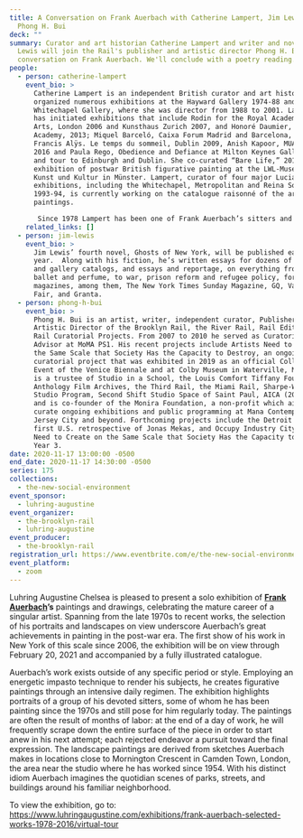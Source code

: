 ```yaml
---
title: A Conversation on Frank Auerbach with Catherine Lampert, Jim Lewis, and
  Phong H. Bui
deck: ""
summary: Curator and art historian Catherine Lampert and writer and novelist Jim
  Lewis will join the Rail's publisher and artistic director Phong H. Bui for a
  conversation on Frank Auerbach. We'll conclude with a poetry reading.
people:
  - person: catherine-lampert
    event_bio: >
      Catherine Lampert is an independent British curator and art historian. She
      organized numerous exhibitions at the Hayward Gallery 1974-88 and at the
      Whitechapel Gallery, where she was director from 1988 to 2001. Lately she
      has initiated exhibitions that include Rodin for the Royal Academy of
      Arts, London 2006 and Kunsthaus Zurich 2007, and Honoré Daumier, Royal
      Academy, 2013; Miquel Barceló, Caixa Forum Madrid and Barcelona, 2009,
      Francis Alÿs. Le temps du sommeil, Dublin 2009, Anish Kapoor, MUAC, Mexico
      2016 and Paula Rego, Obedience and Defiance at Milton Keynes Gallery 2019,
      and tour to Edinburgh and Dublin. She co-curated “Bare Life,” 2014, an
      exhibition of postwar British figurative painting at the LWL-Museum für
      Kunst und Kultur in Münster. Lampert, curator of four major Lucian Freud
      exhibitions, including the Whitechapel, Metropolitan and Reina Sofia
      1993-94, is currently working on the catalogue raisonné of the artist’s
      paintings.

       Since 1978 Lampert has been one of Frank Auerbach’s sitters and has curated exhibitions of his work at the Royal Academy 2001 and the Kunstmuseum Bonn 2015 and Tate Britain 2015-16.
    related_links: []
  - person: jim-lewis
    event_bio: >
      Jim Lewis’ fourth novel, Ghosts of New York, will be published early next
      year.  Along with his fiction, he’s written essays for dozens of museum
      and gallery catalogs, and essays and reportage, on everything from art,
      ballet and perfume, to war, prison reform and refugee policy, for many
      magazines, among them, The New York Times Sunday Magazine, GQ, Vanity
      Fair, and Granta.
  - person: phong-h-bui
    event_bio: >
      Phong H. Bui is an artist, writer, independent curator, Publisher and
      Artistic Director of the Brooklyn Rail, the River Rail, Rail Editions, and
      Rail Curatorial Projects. From 2007 to 2010 he served as Curatorial
      Advisor at MoMA PS1. His recent projects include Artists Need to Create on
      the Same Scale that Society Has the Capacity to Destroy, an ongoing
      curatorial project that was exhibited in 2019 as an official Collateral
      Event of the Venice Biennale and at Colby Museum in Waterville, Maine. He
      is a trustee of Studio in a School, the Louis Comfort Tiffany Foundation,
      Anthology Film Archives, the Third Rail, the Miami Rail, Sharpe-Walentas
      Studio Program, Second Shift Studio Space of Saint Paul, AICA (2007-2020),
      and is co-founder of the Monira Foundation, a non-profit which aims to
      curate ongoing exhibitions and public programming at Mana Contemporary in
      Jersey City and beyond. Forthcoming projects include the Detroit Rail, the
      first U.S. retrospective of Jonas Mekas, and Occupy Industry City: Artists
      Need to Create on the Same Scale that Society Has the Capacity to Destroy,
      Year 3.
date: 2020-11-17 13:00:00 -0500
end_date: 2020-11-17 14:30:00 -0500
series: 175
collections:
  - the-new-social-environment
event_sponsor:
  - luhring-augustine
event_organizer:
  - the-brooklyn-rail
  - luhring-augustine
event_producer:
  - the-brooklyn-rail
registration_url: https://www.eventbrite.com/e/the-new-social-environment-175-a-conversation-on-frank-auerbach-tickets-128535004659
event_platform:
  - zoom
---
```

Luhring Augustine Chelsea is pleased to present a solo exhibition of **[Frank Auerbach](https://www.luhringaugustine.com/exhibitions/frank-auerbach-selected-works-1978-2016/virtual-tour)’s** paintings and drawings, celebrating the mature career of a singular artist. Spanning from the late 1970s to recent works, the selection of his portraits and landscapes on view underscore Auerbach’s great achievements in painting in the post-war era. The first show of his work in New York of this scale since 2006, the exhibition will be on view through February 20, 2021 and accompanied by a fully illustrated catalogue.

Auerbach’s work exists outside of any specific period or style. Employing an energetic impasto technique to render his subjects, he creates figurative paintings through an intensive daily regimen. The exhibition highlights portraits of a group of his devoted sitters, some of whom he has been painting since the 1970s and still pose for him regularly today. The paintings are often the result of months of labor: at the end of a day of work, he will frequently scrape down the entire surface of the piece in order to start anew in his next attempt; each rejected endeavor a pursuit toward the final expression. The landscape paintings are derived from sketches Auerbach makes in locations close to Mornington Crescent in Camden Town, London, the area near the studio where he has worked since 1954. With his distinct idiom Auerbach imagines the quotidian scenes of parks, streets, and buildings around his familiar neighborhood.

To view the exhibition, go to: <https://www.luhringaugustine.com/exhibitions/frank-auerbach-selected-works-1978-2016/virtual-tour>